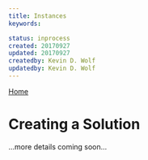 ```yaml
---
title: Instances
keywords: 

status: inprocess
created: 20170927
updated: 20170927
createdby: Kevin D. Wolf
updatedby: Kevin D. Wolf
---
```

[Home](../Index.md)


# Creating a Solution

...more details coming soon...